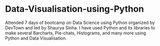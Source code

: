 # Data-Visualisation-using-Python
Attended 7 days of bootcamp on Data Science using Python organized by DevTown and led by Shaurya Sinha. I have used Python and its libraries to make several Barcharts, Pie-chats, Histograms, and many more using Python and Data Visualisation.
